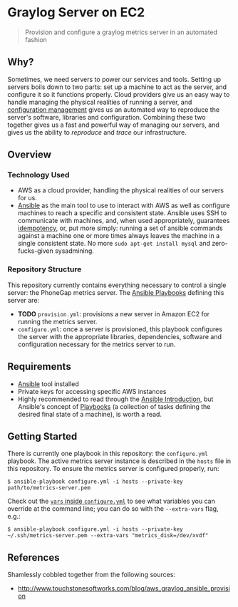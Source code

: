 # Graylog Server on EC2

> Provision and configure a graylog metrics server in an automated fashion

## Why?

Sometimes, we need servers to power our services and tools. Setting up servers
boils down to two parts: set up a machine to act as the server, and configure
it so it functions properly. Cloud providers give us an easy way to handle
managing the physical realities of running a server, and
[configuration management](https://continuousdelivery.com/foundations/configuration-management/)
gives us an automated way to reproduce the server's software, libraries and
configuration. Combining these two together gives us a fast and powerful way of
managing our servers, and gives us the ability to _reproduce_ and _trace_ our
infrastructure.

## Overview

### Technology Used

 - AWS as a cloud provider, handling the physical realities of our servers for
   us.
 - [Ansible](http://docs.ansible.com/ansible/) as the main tool to use to
   interact with AWS as well as configure machines to reach a specific and
   consistent state. Ansible uses SSH to communicate with machines, and, when
   used appropriately, guarantees [idempotency](http://docs.ansible.com/ansible/glossary.html#term-idempotency),
   or, put more simply: running a set of ansible commands against a machine
   one or more times always leaves the machine in a single consistent state.
   No more `sudo apt-get install mysql` and zero-fucks-given sysadmining.

### Repository Structure

This repository currently contains everything necessary to control a single
server: the PhoneGap metrics server. The [Ansible Playbooks](http://docs.ansible.com/ansible/playbooks.html)
defining this server are:

 - **TODO** `provision.yml`: provisions a new server in Amazon EC2 for running
   the metrics server.
 - `configure.yml`: once a server is provisioned, this playbook configures the
   server with the appropriate libraries, dependencies, software and
   configuration necessary for the metrics server to run.

## Requirements

 - [Ansible](http://docs.ansible.com/ansible/intro_installation.html) tool installed
 - Private keys for accessing specific AWS instances
 - Highly recommended to read through the [Ansible Introduction](http://docs.ansible.com/ansible/intro.html),
   but Ansible's concept of [Playbooks](http://docs.ansible.com/ansible/playbooks.html)
   (a collection of tasks defining the desired final state of a machine), is
   worth a read.

## Getting Started

There is currently one playbook in this repository: the `configure.yml`
playbook. The active metrics server instance is described in the `hosts` file
in this repository. To ensure the metrics server is configured properly, run:

    $ ansible-playbook configure.yml -i hosts --private-key path/to/metrics-server.pem

Check out the [`vars` inside `configure.yml`](https://github.com/filmaj/ansible-graylog-ec2/blob/master/configure.yml#L5)
to see what variables you can override at the command line; you can do so with
the `--extra-vars` flag, e.g.:

    $ ansible-playbook configure.yml -i hosts --private-key ~/.ssh/metrics-server.pem --extra-vars "metrics_disk=/dev/xvdf"

## References

Shamlessly cobbled together from the following sources:

- http://www.touchstonesoftworks.com/blog/aws_graylog_ansible_provision
